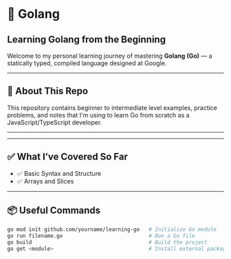 # 🐹 Golang
## Learning Golang from the Beginning

Welcome to my personal learning journey of mastering **Golang (Go)** — a statically typed, compiled language designed at Google.

---

## 📘 About This Repo

This repository contains beginner to intermediate level examples, practice problems, and notes that I'm using to learn Go from scratch as a JavaScript/TypeScript developer.

---

<!-- ## 🧱 Folder Structure -->


---

## ✅ What I’ve Covered So Far

- ✅ Basic Syntax and Structure
- ✅ Arrays and Slices
<!-- - ✅ Loops and Ranges -->
<!-- - ✅ Functions with and without return types -->
<!-- - ✅ Custom Reusable Modules (like `reverse`, `map`) -->
<!-- - ✅ OS Module for filesystem and process control -->
<!-- - ✅ Killing process with PID and handling signals -->
<!-- - ✅ Difference between `go mod init` and `go get` -->

---

## 📦 Useful Commands

```bash
go mod init github.com/yourname/learning-go   # Initialize Go module
go run filename.go                            # Run a Go file
go build                                      # Build the project
go get <module>                               # Install external packages
